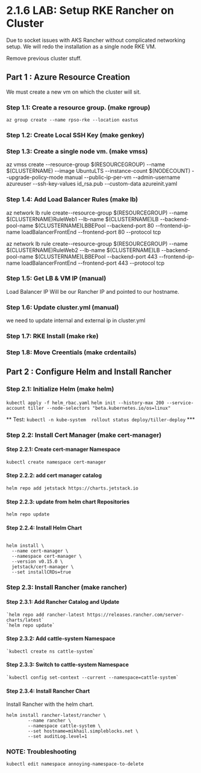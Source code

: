 # 2.1.6 LAB: Setup RKE Rancher on Cluster
Due to socket issues with AKS Rancher without complicated networking setup. We will redo the installation as a single node RKE VM.

Remove previous cluster stuff.

## Part 1 : Azure Resource Creation
We must create a new vm on which the cluster will sit.

### Step 1.1: Create a resource group. (make rgroup)
`az group create --name rpso-rke --location eastus`

### Step 1.2: Create Local SSH Key (make genkey)

### Step 1.3: Create a single node vm. (make vmss)
az vmss create --resource-group $(RESOURCEGROUP) --name $(CLUSTERNAME) --image UbuntuLTS --instance-count $(NODECOUNT) --upgrade-policy-mode manual  --public-ip-per-vm --admin-username azureuser --ssh-key-values id_rsa.pub --custom-data azureinit.yaml

### Step 1.4: Add Load Balancer Rules (make lb)
az network lb rule create--resource-group $(RESOURCEGROUP) --name $(CLUSTERNAME)RuleWeb1 --lb-name $(CLUSTERNAME)LB --backend-pool-name $(CLUSTERNAME)LBBEPool --backend-port 80 --frontend-ip-name loadBalancerFrontEnd --frontend-port 80 --protocol tcp

az network lb rule create--resource-group $(RESOURCEGROUP) --name $(CLUSTERNAME)RuleWeb2 --lb-name $(CLUSTERNAME)LB --backend-pool-name $(CLUSTERNAME)LBBEPool --backend-port 443 --frontend-ip-name loadBalancerFrontEnd --frontend-port 443 --protocol tcp

### Step 1.5: Get LB & VM IP (manual)
Load Balancer IP Will be our Rancher IP and pointed to our hostname.

### Step 1.6: Update cluster.yml (manual)
we need to update internal and external ip in cluster.yml

### Step 1.7: RKE Install (make rke)

### Step 1.8: Move Creentials (make crdentails)

## Part 2 : Configure Helm and Install Rancher
### Step 2.1: Initialize Helm (make helm)
`kubectl apply -f helm_rbac.yaml`
`helm init --history-max 200 --service-account tiller --node-selectors "beta.kubernetes.io/os=linux"`

** Test: `kubectl -n kube-system  rollout status deploy/tiller-deploy` ***

### Step 2.2: Install Cert Manager (make cert-manager)

#### Step 2.2.1: Create cert-manager Namespace
`kubectl create namespace cert-manager`

#### Step 2.2.2: add cert manager catalog
`helm repo add jetstack https://charts.jetstack.io`

#### Step 2.2.3: update from helm chart Repositories
`helm repo update`

#### Step 2.2.4: Install Helm Chart
```

helm install \
  --name cert-manager \
  --namespace cert-manager \
  --version v0.15.0 \
  jetstack/cert-manager \
  --set installCRDs=true

```

### Step 2.3: Install Rancher (make rancher)
#### Step 2.3.1: Add Rancher Catalog and Update
	`helm repo add rancher-latest https://releases.rancher.com/server-charts/latest`
	`helm repo update`

#### Step 2.3.2: Add cattle-system Namespace
    `kubectl create ns cattle-system`

#### Step 2.3.3: Switch to cattle-system Namespace
	`kubectl config set-context --current --namespace=cattle-system`

#### Step 2.3.4: Install Rancher Chart
Install Rancher with the helm chart.
```
helm install rancher-latest/rancher \
  		--name rancher \
  		--namespace cattle-system \
  		--set hostname=mikhail.simpleblocks.net \
  		--set auditLog.level=1
```



### NOTE: Troubleshooting
`kubectl edit namespace annoying-namespace-to-delete`